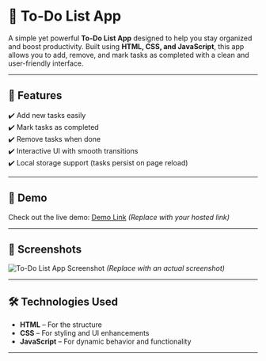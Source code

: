 # 📝 To-Do List App

A simple yet powerful **To-Do List App** designed to help you stay organized and boost productivity. Built using **HTML, CSS, and JavaScript**, this app allows you to add, remove, and mark tasks as completed with a clean and user-friendly interface.

---

## 🌟 Features

✔️ Add new tasks easily  
✔️ Mark tasks as completed  
✔️ Remove tasks when done  
✔️ Interactive UI with smooth transitions  
✔️ Local storage support (tasks persist on page reload)  

---

## 🎥 Demo

Check out the live demo: [Demo Link](#) _(Replace with your hosted link)_

---

## 📸 Screenshots

![To-Do List App Screenshot](#) _(Replace with an actual screenshot)_

---

## 🛠️ Technologies Used

- **HTML** – For the structure  
- **CSS** – For styling and UI enhancements  
- **JavaScript** – For dynamic behavior and functionality  

---

